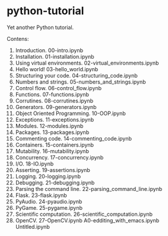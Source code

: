 # python-tutorial

Yet another Python tutorial.

Contens:

1. Introduction. 00-intro.ipynb
2. Installation. 01-installation.ipynb
3. Using virtual environments. 02-virtual_environments.ipynb
4. Hello world! 03-hello_world.ipynb
5. Structuring your code. 04-structuring_code.ipynb
6. Numbers and strings. 05-numbers_and_strings.ipynb
7. Control flow. 06-control_flow.ipynb
8. Functions. 07-functions.ipynb
9. Corrutines. 08-corrutines.ipynb
10. Generators. 09-generators.ipynb
11. Object Oriented Programming. 10-OOP.ipynb
12. Exceptions. 11-exceptions.ipynb
13. Modules. 12-modules.ipynb
14. Packages. 13-packages.ipynb
15. Commenting code. 14-commenting_code.ipynb
16. Containers. 15-containers.ipynb
17. Mutability. 16-mutability.ipynb
18. Concurrency. 17-concurrency.ipynb
19. I/O. 18-IO.ipynb
20. Asserting. 19-assertions.ipynb
21. Logging. 20-logging.ipynb
22. Debugging. 21-debugging.ipynb
23. Parsing the command line. 22-parsing_command_line.ipynb
24. Flask. 23-flask.ipynb
25. PyAudio. 24-pyaudio.ipynb
26. PyGame. 25-pygame.ipynb
27. Scientific computation. 26-scientific_computation.ipynb
28. OpenCV. 27-OpenCV.ipynb
A0-edditing_with_emacs.ipynb
Untitled.ipynb
